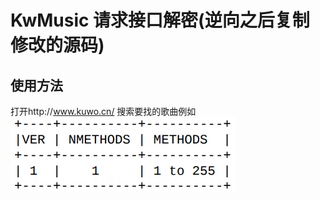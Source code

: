 # KwMusic 请求接口解密(逆向之后复制修改的源码)

## 使用方法
打开http://www.kuwo.cn/
搜索要找的歌曲例如
<img src="https://github.com/jym66/socks-doc/blob/master/1.png" alt="logo" width="359" height="120">